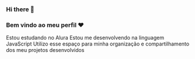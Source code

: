 ### Hi there 👋
### Bem vindo ao meu perfil ❤️
Estou estudando no Alura
Estou me desenvolvendo na linguagem JavaScript
Utilizo esse espaço para minha organização e compartilhamento dos meu projetos desenvolvidos

